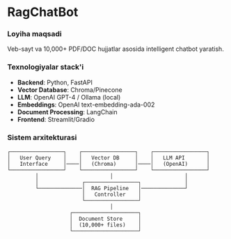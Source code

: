 
# RagChatBot

### Loyiha maqsadi
Veb-sayt va 10,000+ PDF/DOC hujjatlar asosida intelligent chatbot yaratish.

### Texnologiyalar stack'i
- **Backend**: Python, FastAPI
- **Vector Database**: Chroma/Pinecone
- **LLM**: OpenAI GPT-4 / Ollama (local)
- **Embeddings**: OpenAI text-embedding-ada-002
- **Document Processing**: LangChain
- **Frontend**: Streamlit/Gradio

### Sistem arxitekturasi

```
┌─────────────────┐    ┌─────────────────┐    ┌─────────────────┐
│   User Query    │    │   Vector DB     │    │   LLM API       │
│   Interface     │────│   (Chroma)      │────│   (OpenAI)      │
└─────────────────┘    └─────────────────┘    └─────────────────┘
         │                       │                       │
         │              ┌─────────────────┐              │
         └──────────────│  RAG Pipeline   │──────────────┘
                        │   Controller    │
                        └─────────────────┘
                                 │
                    ┌─────────────────────┐
                    │  Document Store     │
                    │  (10,000+ files)    │
                    └─────────────────────┘
```
